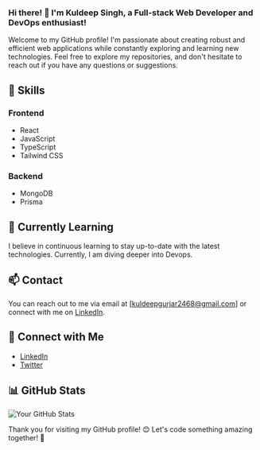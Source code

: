 

### Hi there! 👋 I'm Kuldeep Singh, a Full-stack Web Developer and DevOps enthusiast!

Welcome to my GitHub profile! I'm passionate about creating robust and efficient web applications while constantly exploring and learning new technologies. Feel free to explore my repositories, and don't hesitate to reach out if you have any questions or suggestions.

## 🚀 Skills

### Frontend
- React
- JavaScript
- TypeScript
- Tailwind CSS

### Backend
- MongoDB
- Prisma

## 🌱 Currently Learning

I believe in continuous learning to stay up-to-date with the latest technologies. Currently, I am diving deeper into Devops.

## 📫 Contact

You can reach out to me via email at [kuldeepgurjar2468@gmail.com] or connect with me on [LinkedIn](https://www.linkedin.com/in/kuldeep-singh-8b4313225/).

## 🔗 Connect with Me

- [LinkedIn](https://www.linkedin.com/in/kuldeep-singh-8b4313225/)
- [Twitter](https://twitter.com/kuldeep10346906)

## 📊 GitHub Stats

![Your GitHub Stats](https://github-readme-stats.vercel.app/api?username=yourusername&show_icons=true&theme=radical)

Thank you for visiting my GitHub profile! 😊 Let's code something amazing together! 🚀
